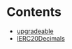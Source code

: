 

# Contents
- [upgradeable](/src/client/token/ERC20/upgradeable)
- [IERC20Decimals](IERC20Decimals.sol/interface.IERC20Decimals.md)
